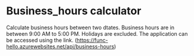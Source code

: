 # Business_hours calculator

Calculate business hours between two dtates. Business hours are in between 9:00 AM to 5:00 PM. Holidays are excluded. 
The application can be accessed using the link. (https://func-hello.azurewebsites.net/api/business-hours)
